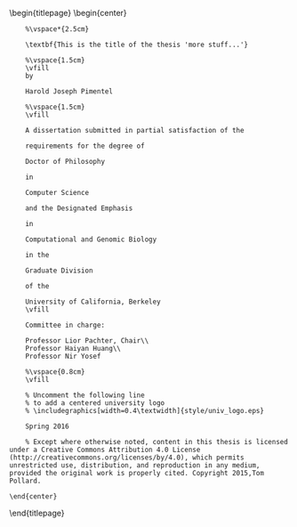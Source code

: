 <!--
This is the Latex-heavy title page.
-->

\begin{titlepage}
    \begin{center}

        %\vspace*{2.5cm}

        \textbf{This is the title of the thesis 'more stuff...'}

        %\vspace{1.5cm}
        \vfill
        by

        Harold Joseph Pimentel

        %\vspace{1.5cm}
        \vfill

        A dissertation submitted in partial satisfaction of the

        requirements for the degree of

        Doctor of Philosophy

        in

        Computer Science

        and the Designated Emphasis

        in

        Computational and Genomic Biology

        in the

        Graduate Division

        of the

        University of California, Berkeley
        \vfill

        Committee in charge:

        Professor Lior Pachter, Chair\\
        Professor Haiyan Huang\\
        Professor Nir Yosef

        %\vspace{0.8cm}
        \vfill

        % Uncomment the following line
        % to add a centered university logo
        % \includegraphics[width=0.4\textwidth]{style/univ_logo.eps}

        Spring 2016

        % Except where otherwise noted, content in this thesis is licensed under a Creative Commons Attribution 4.0 License (http://creativecommons.org/licenses/by/4.0), which permits unrestricted use, distribution, and reproduction in any medium, provided the original work is properly cited. Copyright 2015,Tom Pollard.

    \end{center}
\end{titlepage}

